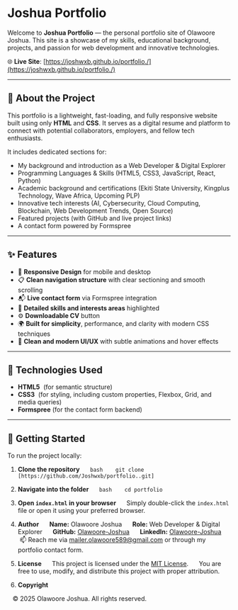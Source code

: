 # Joshua Portfolio

Welcome to **Joshua Portfolio** — the personal portfolio site of Olawoore Joshua. This site is a showcase of my skills, educational background, projects, and passion for web development and innovative technologies.

🌐 **Live Site**: [https://joshwxb.github.io/portfolio./](https://joshwxb.github.io/portfolio./)

---

## 📌 About the Project

This portfolio is a lightweight, fast-loading, and fully responsive website built using only **HTML** and **CSS**. It serves as a digital resume and platform to connect with potential collaborators, employers, and fellow tech enthusiasts.

It includes dedicated sections for:
- My background and introduction as a Web Developer & Digital Explorer
- Programming Languages & Skills (HTML5, CSS3, JavaScript, React, Python)
- Academic background and certifications (Ekiti State University, Kingplus Technology, Wave Africa, Upcoming PLP)
- Innovative tech interests (AI, Cybersecurity, Cloud Computing, Blockchain, Web Development Trends, Open Source)
- Featured projects (with GitHub and live project links)
- A contact form powered by Formspree

---

## ✨ Features

- 📱 **Responsive Design** for mobile and desktop
- 📋 **Clean navigation structure** with clear sectioning and smooth scrolling
- 📬 **Live contact form** via Formspree integration
- 🧠 **Detailed skills and interests areas** highlighted
- ⚙️ **Downloadable CV** button
- 🌍 **Built for simplicity**, performance, and clarity with modern CSS techniques
- 🎨 **Clean and modern UI/UX** with subtle animations and hover effects

---

## 🔧 Technologies Used

- **HTML5**  (for semantic structure)
- **CSS3**  (for styling, including custom properties, Flexbox, Grid, and media queries)
- **Formspree** (for the contact form backend)  

---

## 🚀 Getting Started

To run the project locally:

1. **Clone the repository**  
   ```bash
   git clone [https://github.com/Joshwxb/portfolio..git] 
   ```

2. **Navigate into the folder**  
   ```bash
   cd portfolio
   ```

3. **Open `index.html` in your browser**  
   Simply double-click the `index.html` file or open it using your preferred browser.

4. **Author**  
   **Name:** Olawoore Joshua  
   **Role:** Web Developer & Digital Explorer  
   **GitHub:** [Olawoore-Joshua](https://github.com/Olawoore-Joshua)  
   **LinkedIn:** [Olawoore-Joshua](https://www.linkedin.com/in/Olawoore-Joshua/)  
   📫 Reach me via [mailer.olawoore589@gmail.com](mailto:mailer.olawoore589@gmail.com) or through my portfolio contact form.

5. **License**  
   This project is licensed under the [MIT License](https://opensource.org/licenses/MIT).  
   You are free to use, modify, and distribute this project with proper attribution.

6. **Copyright**  

   © 2025 Olawoore Joshua. All rights reserved.
